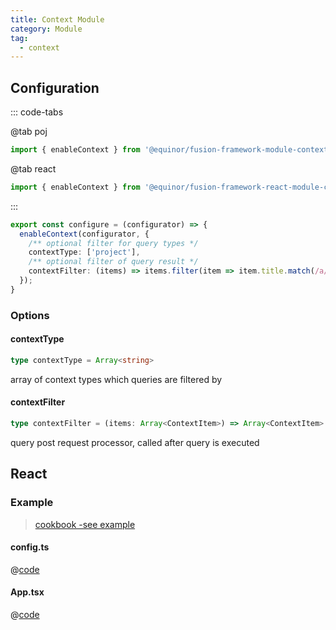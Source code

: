```yaml
---
title: Context Module
category: Module
tag: 
  - context
---
```


<ModuleBadge module="module-context" />

## Configuration

::: code-tabs

@tab poj
```ts
import { enableContext } from '@equinor/fusion-framework-module-context';
```

@tab react
```ts
import { enableContext } from '@equinor/fusion-framework-react-module-context';
```
:::

```ts
export const configure = (configurator) => {
  enableContext(configurator, {
    /** optional filter for query types */
    contextType: ['project'],
    /** optional filter of query result */
    contextFilter: (items) => items.filter(item => item.title.match(/a/)) 
  });
}
```

### Options

#### contextType

```ts
type contextType = Array<string>
```

array of context types which queries are filtered by

#### contextFilter

```ts
type contextFilter = (items: Array<ContextItem>) => Array<ContextItem>
```

query post request processor, called after query is executed 


## React

<ModuleBadge module="react-module-context" />


### Example

> [cookbook -see example](https://github.com/equinor/fusion-framework/tree/main/cookbooks/app-react-context/src)

#### config.ts
@[code](@cookbooks/app-react-context/src/config.ts)

#### App.tsx
@[code](@cookbooks/app-react-context/src/App.tsx)